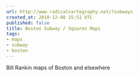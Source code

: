```yaml
---
url: http://www.radicalcartography.net/?subways
created_at: 2010-12-08 15:51 UTC
published: false
title: Boston Subway / Squares Maps
tags:
- maps
- subway
- boston
---
```


Bill Rankin maps of Boston and elsewhere
